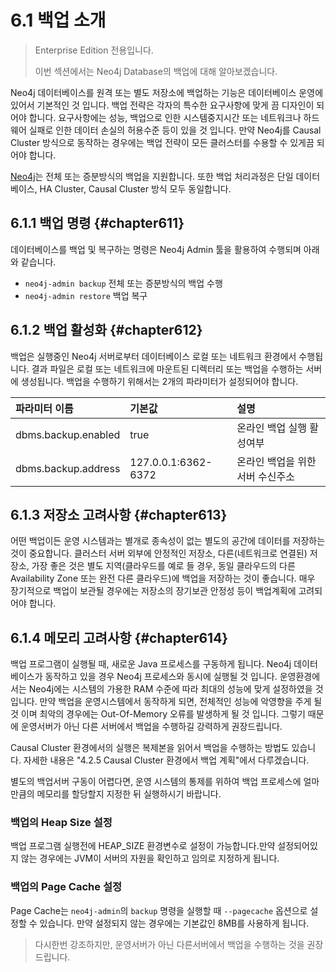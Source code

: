 # 6.1 백업 소개

> Enterprise Edition 전용입니다.
>
> 이번 섹션에서는 Neo4j Database의 백업에 대해 알아보겠습니다.

Neo4j 데이터베이스를 원격 또는 별도 저장소에 백업하는 기능은 데이터베이스 운영에 있어서 기본적인 것 입니다. 백업 전략은 각자의 특수한 요구사항에 맞게 끔 디자인이 되어야 합니다. 요구사항에는 성능, 백업으로 인한 시스템중지시간 또는 네트워크나 하드웨어 실패로 인한 데이터 손실의 허용수준 등이 있을 것 입니다. 만약 Neo4j를 Causal Cluster 방식으로 동작하는 경우에는 백업 전략이 모든 클러스터를 수용할 수 있게끔 되어야 합니다.

[Neo4j](#chapter612)는 전체 또는 증분방식의 백업을 지원합니다. 또한 백업 처리과정은 단일 데이터베이스, HA Cluster, Causal Cluster 방식 모두 동일합니다.

## 6.1.1 백업 명령 {#chapter611}

데이터베이스를 백업 및 복구하는 명령은 Neo4j Admin 툴을 활용하여 수행되며 아래와 같습니다.

* `neo4j-admin backup` 전체 또는 증분방식의 백업 수행
* `neo4j-admin restore` 백업 복구

## 6.1.2 백업 활성화 {#chapter612}

백업은 실행중인 Neo4j 서버로부터 데이터베이스 로컬 또는 네트워크 환경에서 수행됩니다. 결과 파일은 로컬 또는 네트워크에 마운트된 디렉터리 또는 백업을 수행하는 서버에 생성됩니다. 백업을 수행하기 위해서는 2개의 파라미터가 설정되어야 합니다.

| 파라미터 이름 | 기본값 | 설명 |
| :--- | :--- | :--- |
| dbms.backup.enabled | true | 온라인 백업 실행 활성여부 |
| dbms.backup.address | 127.0.0.1:6362-6372 | 온라인 백업을 위한 서버 수신주소 |

## 6.1.3 저장소 고려사항 {#chapter613}

어떤 백업이든 운영 시스템과는 별개로 종속성이 없는 별도의 공간에 데이터를 저장하는 것이 중요합니다. 클러스터 서버 외부에 안정적인 저장소, 다른\(네트워크로 연결된\) 저장소, 가장 좋은 것은 별도 지역\(클라우드를 예로 들 경우, 동일 클라우드의 다른 Availability Zone 또는 완전 다른 클라우드\)에 백업을 저장하는 것이 좋습니다. 매우 장기적으로 백업이 보관될 경우에는 저장소의 장기보관 안정성 등이 백업계획에 고려되어야 합니다.

## 6.1.4 메모리 고려사항 {#chapter614}

백업 프로그램이 실행될 때, 새로운 Java 프로세스를 구동하게 됩니다. Neo4j 데이터베이스가 동작하고 있을 경우 Neo4j 프로세스와 동시에 실행될 것 입니다. 운영환경에서는 Neo4j에는 시스템의 가용한 RAM 수준에 따라 최대의 성능에 맞게 설정하였을 것 입니다. 만약 백업을 운영시스템에서 동작하게 되면, 전체적인 성능에 악영향을 주게 될 것 이며 최악의 경우에는 Out-Of-Memory 오류를 발생하게 될 것 입니다. 그렇기 때문에 운영서버가 아닌 다른 서버에서 백업을 수행하길 강력하게 권장드립니다.

Causal Cluster 환경에서의 실행은 복제본을 읽어서 백업을 수행하는 방법도 있습니다. 자세한 내용은 "4.2.5 Causal Cluster 환경에서 백업 계획"에서 다루겠습니다.

별도의 백업서버 구동이 어렵다면, 운영 시스템의 통제를 위하여 백업 프로세스에 얼마 만큼의 메모리를 할당할지 지정한 뒤 실행하시기 바랍니다.

### 백업의 Heap Size 설정

백업 프로그램 실행전에 HEAP\_SIZE 환경변수로 설정이 가능합니다.만약 설정되어있지 않는 경우에는 JVM이 서버의 자원을 확인하고 임의로 지정하게 됩니다.

### 백업의 Page Cache 설정

Page Cache는 `neo4j-admin`의 `backup` 명령을 실행할 때 `--pagecache` 옵션으로 설정할 수 있습니다. 만약 설정되지 않는 경우에는 기본값인 8MB를 사용하게 됩니다.

> 다시한번 강조하지만, 운영서버가 아닌 다른서버에서 백업을 수행하는 것을 권장드립니다.



